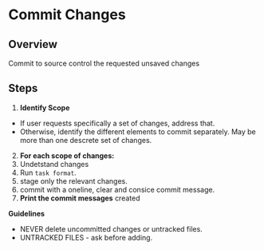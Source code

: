 # Commit Changes


## Overview

Commit to source control the requested unsaved changes

## Steps
1. **Identify Scope**
  - If user requests specifically a set of changes, address that.
  - Otherwise, identify the different elements to commit separately. May be more than one descrete set of changes.
2. **For each scope of changes:**
  1. Undetstand changes
  2. Run `task format`.
  3. stage only the relevant changes.
  4. commit with a oneline, clear and consice commit message.
3. **Print the commit messages** created
 

**Guidelines**
- NEVER delete uncommitted changes or untracked files.
- UNTRACKED FILES - ask before adding.


